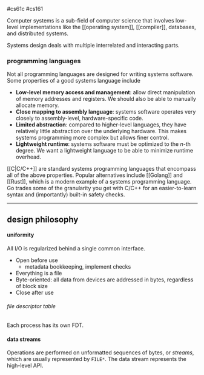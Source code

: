 #cs61c #cs161 

Computer systems is a sub-field of computer science that involves low-level implementations like the [[operating system]], [[compiler]], databases, and distributed systems.

Systems design deals with multiple interrelated and interacting parts.
### programming languages
Not all programming languages are designed for writing systems software. Some properties of a good systems language include
- **Low-level memory access and management**: allow direct manipulation of memory addresses and registers. We should also be able to manually allocate memory.
- **Close mapping to assembly language**: systems software operates very closely to assembly-level, hardware-specific code. 
- **Limited abstraction**: compared to higher-level languages, they have relatively little abstraction over the underlying hardware. This makes systems programming more complex but allows finer control.
- **Lightweight runtime**: systems software must be optimized to the $n$-th degree. We want a lightweight language to be able to minimize runtime overhead.

[[C|C/C++]] are standard systems programming languages that encompass all of the above properties. Popular alternatives include [[Golang]] and [[Rust]], which is a modern example of a systems programming language. Go trades some of the granularity you get with C/C++ for an easier-to-learn syntax and (importantly) built-in safety checks. 

---
## design philosophy

#### uniformity
All I/O is regularized behind a single common interface. 
- Open before use
	- metadata bookkeeping, implement checks
- Everything is a file
- Byte-oriented: all data from devices are addressed in bytes, regardless of block size
- Close after use
###### file descriptor table
Each process has its own FDT.

#### data streams
Operations are performed on unformatted sequences of bytes, or *streams*, which are usually represented by `FILE*`. The data stream represents the high-level API. 